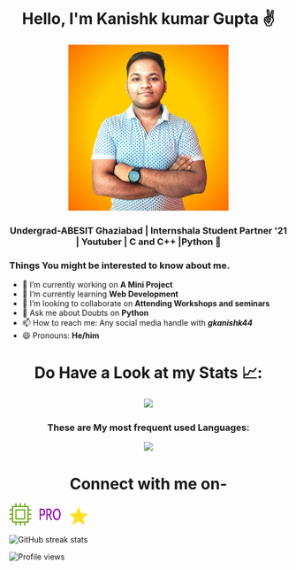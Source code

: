<h1 align="center">Hello, I'm Kanishk kumar Gupta ✌️</h1>
<p align="center">
  <img width="290" height="300" src="https://github.com/gkanishk44/gkanishk44/blob/main/images/kkansi.jpg">
</p>
<h3 align="center">Undergrad-ABESIT Ghaziabad | Internshala Student Partner '21 | Youtuber | C and C++ |Python 🐍</h3>

### Things You might be interested to know about me.

- 🔭 I’m currently working on **A Mini Project** 
- 🌱 I’m currently learning **Web Development** 
- 👯 I’m looking to collaborate on **Attending Workshops and seminars** 
- 💬 Ask me about Doubts on **Python** 
- 📫 How to reach me: Any social media handle with ***gkanishk44***  
- 😄 Pronouns: **He/him** 

  
 <h1 align="center">Do Have a Look at my Stats 📈:</h1>
<p align="center">
<img src="https://github-readme-stats.vercel.app/api?username=gkanishk44&count_private=true&theme=algolia" />
</p>

<h3 align="center">These are My most frequent used Languages:</h3>

<p align="center">
  <img src="https://github-readme-stats.vercel.app/api/top-langs/?username=gkanishk44" />
  </p>


<h1 align="center">Connect with me on- </h1> 
 


<a href='https://docs.github.com/en/developers'><img src='https://raw.githubusercontent.com/acervenky/animated-github-badges/master/assets/devbadge.gif' width='40' height='40'></a> <a href='https://github.com/pricing'><img src='https://raw.githubusercontent.com/acervenky/animated-github-badges/master/assets/pro.gif' width='40' height='40'></a> <a href='https://stars.github.com/'><img src='https://raw.githubusercontent.com/acervenky/animated-github-badges/master/assets/starbadge.gif' width='35' height='35'></a> 

![GitHub streak stats](https://github-readme-streak-stats.herokuapp.com/?user=gkanishk44)  

![Profile views](https://gpvc.arturio.dev/gkanishk44)  
